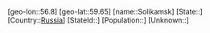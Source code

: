 ﻿---
location: [59.65,56.8]
type: City
tags:
- geo/City


SpocWebEntityId: 34349
isDeleted: false
confidential: public

---
[geo-lon::56.8]
[geo-lat::59.65]
[name::Solikamsk]
[State::]
[Country::[Russia](geo/Continent/Europe/Russia.md)]
[StateId::]
[Population::]
[Unknown::]

